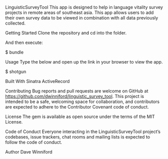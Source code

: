 LinguisticSurveyTool
This app is designed to help in language vitality survey projects in remote areas of southeast asia.  This app allows users to add their own survey data to be viewed in combination with all data previously collected.

Getting Started
Clone the repository and cd into the folder.

And then execute:

$ bundle

Usage
Type the below and open up the link in your browser to view the app.

$ shotgun

Built With
Sinatra
ActiveRecord

Contributing
Bug reports and pull requests are welcome on GitHub at https://github.com/dwinniford/linguistic_survey_tool. This project is intended to be a safe, welcoming space for collaboration, and contributors are expected to adhere to the Contributor Covenant code of conduct.

License
The gem is available as open source under the terms of the MIT License.

Code of Conduct
Everyone interacting in the LinguisticSurveyTool project’s codebases, issue trackers, chat rooms and mailing lists is expected to follow the code of conduct.

Author
Dave Winniford